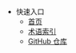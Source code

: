 * 快速入口
  * <a href="#" onclick="window.location.hash = '#/README_wiki'; return false;">首页</a>
  * [术语索引](index.md)
  * [GitHub 仓库](https://github.com/kuliantnt/plurality_wiki)
